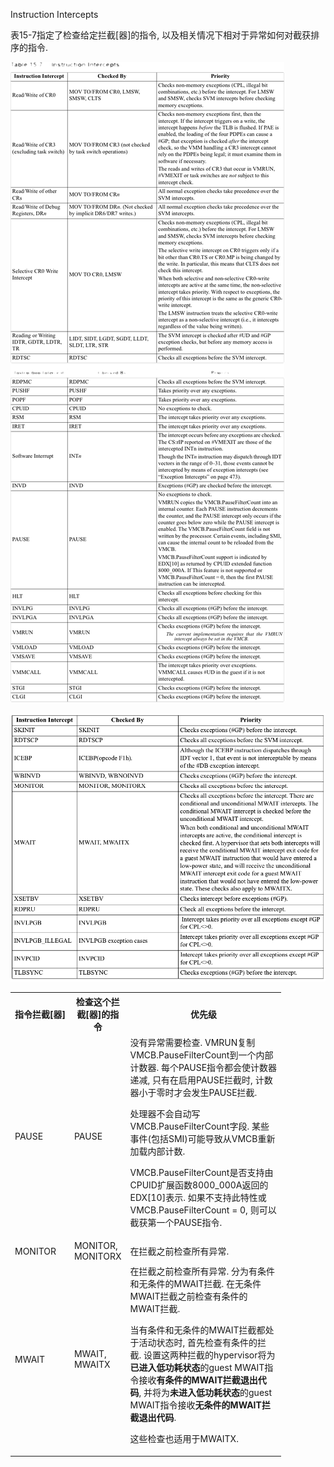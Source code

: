 Instruction Intercepts

表15-7指定了检查给定拦截[器]的指令, 以及相关情况下相对于异常如何对截获排序的指令. 

![2020-11-02-23-38-51.png](./images/2020-11-02-23-38-51.png)

![2020-11-02-23-39-24.png](./images/2020-11-02-23-39-24.png)

<table>
    <tr>
        <th>指令拦截[器]</th>
        <th width="23">检查这个拦截[器]的指令</th>
        <th width="235">优先级</th>
    </tr>
    <tr>
        <td>PAUSE</td>
        <td>PAUSE</td>
        <td>
        没有异常需要检查. 
        VMRUN复制VMCB.PauseFilterCount到一个内部计数器. 每个PAUSE指令都会使计数器递减, 只有在启用PAUSE拦截时, 计数器小于零时才会发生PAUSE拦截. <p><p>
        处理器不会自动写VMCB.PauseFilterCount字段. 某些事件(包括SMI)可能导致从VMCB重新加载内部计数. <p><p>
        VMCB.PauseFilterCount是否支持由CPUID扩展函数8000_000A返回的EDX[10]表示. 如果不支持此特性或VMCB.PauseFilterCount = 0, 则可以截获第一个PAUSE指令. 
        </td>
    </tr>
    <tr>
        <td>MONITOR</td>
        <td>MONITOR, MONITORX</td>
        <td>
        在拦截之前检查所有异常. 
        </td>
    </tr>
    <tr>
        <td>MWAIT</td>
        <td>MWAIT, MWAITX</td>
        <td>
        在拦截之前检查所有异常. 分为有条件和无条件的MWAIT拦截. 在无条件MWAIT拦截之前检查有条件的MWAIT拦截. <p><p>
        当有条件和无条件的MWAIT拦截都处于活动状态时, 首先检查有条件的拦截. 设置这两种拦截的hypervisor将为<b>已进入低功耗状态</b>的guest MWAIT指令接收<b>有条件的MWAIT拦截退出代码</b>, 并将为<b>未进入低功耗状态</b>的guest MWAIT指令接收<b>无条件的MWAIT拦截退出代码</b>. <p><p>
        这些检查也适用于MWAITX. 
        </td>
    </tr>
</table>